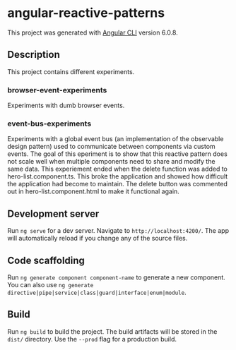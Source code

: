 # angular-reactive-patterns

This project was generated with [Angular CLI](https://github.com/angular/angular-cli) version 6.0.8.

## Description

This project contains different experiments.

### browser-event-experiments

Experiments with dumb browser events.

### event-bus-experiments

Experiments with a global event bus (an implementation of the observable design pattern) used to communicate between components via custom events.
The goal of this eperiment is to show that this reactive pattern does not scale well when multiple components
need to share and modify the same data. This experiement ended when the delete function was added to hero-list.component.ts.
This broke the application and showed how difficult the application had become to maintain.
The delete button was commented out in hero-list.component.html to make it functional again.

## Development server

Run `ng serve` for a dev server. Navigate to `http://localhost:4200/`. The app will automatically reload if you change any of the source files.

## Code scaffolding

Run `ng generate component component-name` to generate a new component. You can also use `ng generate directive|pipe|service|class|guard|interface|enum|module`.

## Build

Run `ng build` to build the project. The build artifacts will be stored in the `dist/` directory. Use the `--prod` flag for a production build.

